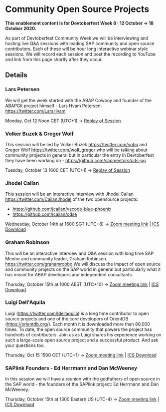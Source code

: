 # Community Open Source Projects

**This enablement content is for Devtoberfest Week 8 : 12 October → 18 October 2020.**

As part of Devtoberfest Community Week we will be interviewing and hosting live Q&A sessions with leading SAP community and open source contributors.  Each of these will be hour long interactive webinar style sessions.  We will record each session and post the recording to YouTube and link from this page shortly after they occur.

## Details

### Lars Petersen

We will get the week started with the ABAP Cowboy and founder of the ABAPGit project himself - Lars Hvam Petersen. https://twitter.com/LarsHvam

Monday, Oct 12 Noon CET (UTC+1) → [Replay of Session](https://youtu.be/UH9LekiYY5g)

### Volker Buzek & Gregor Wolf

This session will be led by Volker Buzek https://twitter.com/vobu and Gregor Wolf https://twitter.com/wolf_gregor who will be talking about community projects in general but in particular the entry in Devtoberfest they have been working on - https://github.com/sapmentors/cds-pg

Tuesday, October 13 1600 CET (UTC+1) → [Replay of Session](https://youtu.be/b9sPczwYN5Q) 

### Jhodel Cailan

This session will be an interactive interview with Jhodel Cailan https://twitter.com/CailanJhodel of the two opensource projects:

- https://github.com/jcailan/vscode-blue-phoenix
- https://github.com/jcailan/cdse
  
Wednesday, October 14th at 1600 SGT (UTC+8) → [Zoom meeting link](https://sap-se.zoom.us/j/94415584344) | [ICS Download](https://sap-samples.github.io/sap-devtoberfest-2020/cal/community_jhodel.ics)

### Graham Robinson

This will be an interactive interview and Q&A session with long time SAP Mentor and community leader, Graham Robinson. https://twitter.com/grahamrobbo We will discuss the impact of open source and community projects on the SAP world in general but particularly what it has meant for ABAP developers and independent consultants.

Thursday, October 15th at 1000 AEST (UTC+10) → [Zoom meeting link](https://sap-se.zoom.us/j/99762669374) | [ICS Download](https://sap-samples.github.io/sap-devtoberfest-2020/cal/community_graham.ics)

### Luigi Dell'Aquila

Luigi (https://twitter.com/ldellaquila) is a long time contributor to open source projects and one of the core developers of OrientDB (https://orientdb.org/). Each month it is downloaded more than 80,000 times. To date, the open source community that powers the project has hundreds of contributors. 
Join us as Luigi shares his experience working on such a large-scale open source project and a successful product. And ask your questions too.

Thursday, Oct 15 1500 CET (UTC+1) → [Zoom meeting link](https://sap-se.zoom.us/j/92402125325) | [ICS Download](https://sap-samples.github.io/sap-devtoberfest-2020/cal/community_orientdb.ics)

### SAPlink Founders - Ed Herrmann and Dan McWeeney

In this session we will have a reunion with the godfathers of open source in the SAP world - the founders of the SAPlink project: Ed Herrmann and Dan McWeeney.

Thursday, October 15th at 1300 Eastern US (UTC-4) → [Zoom meeting link](https://sap-se.zoom.us/j/95197397746) | [ICS Download](https://sap-samples.github.io/sap-devtoberfest-2020/cal/community_saplink.ics)
